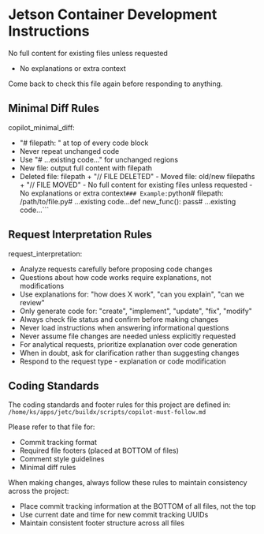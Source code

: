 # Jetson Container Development Instructions

No full content for existing files unless requested
- No explanations or extra context

Come back to check this file again before responding to anything.

## Minimal Diff Rules


copilot_minimal_diff:
  - "# filepath: <path>" at top of every code block
  - Never repeat unchanged code
  - Use "# ...existing code..." for unchanged regions
  - New file: output full content with filepath
  - Deleted file: filepath + "// FILE DELETED"  - Moved file: old/new filepaths + "// FILE MOVED"  - No full content for existing files unless requested  - No explanations or extra context```### Example:```python# filepath: /path/to/file.py# ...existing code...def new_func(): pass# ...existing code...```

## Request Interpretation Rules


request_interpretation:
  - Analyze requests carefully before proposing code changes
  - Questions about how code works require explanations, not modifications
  - Use explanations for: "how does X work", "can you explain", "can we review"
  - Only generate code for: "create", "implement", "update", "fix", "modify"
  - Always check file status and confirm before making changes
  - Never load instructions when answering informational questions
  - Never assume file changes are needed unless explicitly requested
  - For analytical requests, prioritize explanation over code generation
  - When in doubt, ask for clarification rather than suggesting changes
  - Respond to the request type - explanation or code modification


## Coding Standards

The coding standards and footer rules for this project are defined in:
`/home/ks/apps/jetc/buildx/scripts/copilot-must-follow.md`

Please refer to that file for:
- Commit tracking format
- Required file footers (placed at BOTTOM of files)
- Comment style guidelines
- Minimal diff rules

When making changes, always follow these rules to maintain consistency across the project:
- Place commit tracking information at the BOTTOM of all files, not the top
- Use current date and time for new commit tracking UUIDs
- Maintain consistent footer structure across all files

